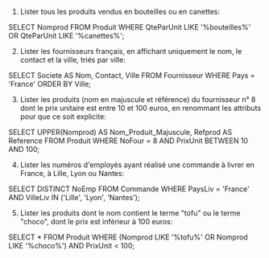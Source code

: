 1. Lister tous les produits vendus en bouteilles ou en canettes:

SELECT Nomprod
FROM Produit
WHERE QteParUnit LIKE '%bouteilles%' OR QteParUnit LIKE '%canettes%';

2. Lister les fournisseurs français, en affichant uniquement le nom, le contact et la ville, triés par ville:

SELECT Societe AS Nom, Contact, Ville
FROM Fournisseur
WHERE Pays = 'France'
ORDER BY Ville;

3. Lister les produits (nom en majuscule et référence) du fournisseur n° 8 dont le prix unitaire est entre 10 et 100 euros, en renommant les attributs pour que ce soit explicite:

SELECT UPPER(Nomprod) AS Nom_Produit_Majuscule, Refprod AS Reference
FROM Produit
WHERE NoFour = 8 AND PrixUnit BETWEEN 10 AND 100;

4. Lister les numéros d'employés ayant réalisé une commande à livrer en France, à Lille, Lyon ou Nantes:

SELECT DISTINCT NoEmp
FROM Commande
WHERE PaysLiv = 'France' AND VilleLiv IN ('Lille', 'Lyon', 'Nantes');


5. Lister les produits dont le nom contient le terme "tofu" ou le terme "choco", dont le prix est inférieur à 100 euros:

SELECT *
FROM Produit
WHERE (Nomprod LIKE '%tofu%' OR Nomprod LIKE '%choco%') AND PrixUnit < 100;